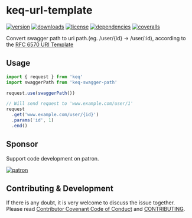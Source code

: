 # keq-url-template

[![version](https://img.shields.io/npm/v/keq-url-template.svg?style=flat-square)](https://www.npmjs.com/package/keq-url-template)
[![downloads](https://img.shields.io/npm/dm/keq-url-template.svg?style=flat-square)](https://www.npmjs.com/package/keq-url-template)
[![license](https://img.shields.io/npm/l/keq-url-template.svg?style=flat-square)](https://www.npmjs.com/package/keq-url-template)
[![dependencies](https://img.shields.io/david/keq-request/keq-swagger-path.svg?style=flat-square)](https://www.npmjs.com/package/keq-url-template)
[![coveralls](https://img.shields.io/coveralls/github/keq-request/keq-swagger-path.svg?style=flat-square)](https://coveralls.io/github/keq-request/keq-swagger-path)



<!-- description -->
Convert swagger path to uri path.(eg. /user/{id} -> /user/:id),
according to the [RFC 6570 URI Template](https://datatracker.ietf.org/doc/rfc6570/)
<!-- description -->

## Usage

<!-- usage -->
```typescript
import { request } from 'keq'
import swaggerPath from 'keq-swagger-path'

request.use(swaggerPath())

// Will send request to 'www.example.com/user/1'
request
  .get('www.example.com/user/{id}')
  .params('id', 1)
  .end()
```
<!-- usage -->

<!-- addition -->
## Sponsor

Support code development on patron.

[![patron](https://c5.patreon.com/external/logo/become_a_patron_button@2x.png)](https://www.patreon.com/bePatron?u=22478507)
<!-- addition -->


## Contributing & Development

If there is any doubt, it is very welcome to discuss the issue together.
Please read [Contributor Covenant Code of Conduct](.github/CODE_OF_CONDUCT.md) and [CONTRIBUTING](.github/CONTRIBUTING.md).
